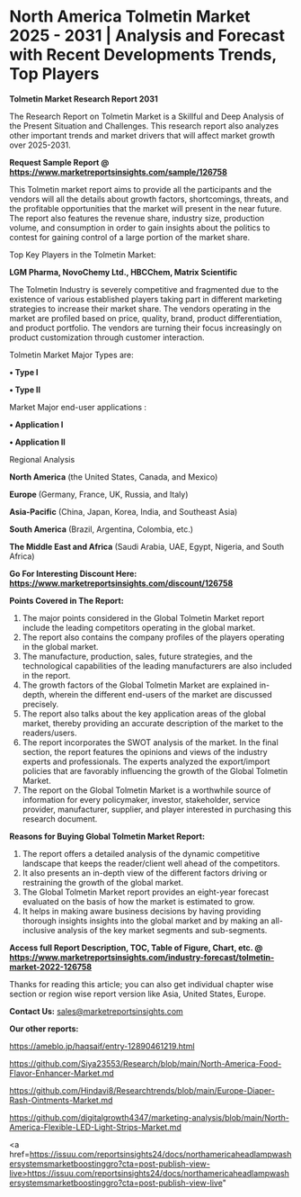 # North America Tolmetin Market 2025 - 2031 | Analysis and Forecast with Recent Developments Trends, Top Players

<strong>Tolmetin Market Research Report 2031</strong>

The Research Report on Tolmetin Market is a Skillful and Deep Analysis of the Present Situation and Challenges. This research report also analyzes other important trends and market drivers that will affect market growth over 2025-2031.

<strong>Request Sample Report @ <a href=https://www.marketreportsinsights.com/sample/126758>https://www.marketreportsinsights.com/sample/126758</a></strong>

This Tolmetin market report aims to provide all the participants and the vendors will all the details about growth factors, shortcomings, threats, and the profitable opportunities that the market will present in the near future. The report also features the revenue share, industry size, production volume, and consumption in order to gain insights about the politics to contest for gaining control of a large portion of the market share.

Top Key Players in the Tolmetin Market:

<strong>LGM Pharma, NovoChemy Ltd., HBCChem, Matrix Scientific</strong>

The Tolmetin Industry is severely competitive and fragmented due to the existence of various established players taking part in different marketing strategies to increase their market share. The vendors operating in the market are profiled based on price, quality, brand, product differentiation, and product portfolio. The vendors are turning their focus increasingly on product customization through customer interaction.

Tolmetin Market Major Types are:

<strong>• Type I

• Type II</strong>

Market Major end-user applications :

<strong>• Application I

• Application II</strong>

Regional Analysis

</u><strong><b>North America</b></strong> (the United States, Canada, and Mexico)

<strong><b>Europe </b></strong>(Germany, France, UK, Russia, and Italy)

<strong><b>Asia-Pacific</b></strong> (China, Japan, Korea, India, and Southeast Asia)

<strong><b>South America</b></strong> (Brazil, Argentina, Colombia, etc.)

<strong><b>The Middle East and Africa</b></strong> (Saudi Arabia, UAE, Egypt, Nigeria, and South Africa)

<strong>Go For Interesting Discount Here: <a href=https://www.marketreportsinsights.com/discount/126758>https://www.marketreportsinsights.com/discount/126758</a></strong>

<strong>Points Covered in The Report:</strong>
<ol>
  <li>The major points considered in the Global Tolmetin Market report include the leading competitors operating in the global market.</li>
  <li>The report also contains the company profiles of the players operating in the global market.</li>
  <li>The manufacture, production, sales, future strategies, and the technological capabilities of the leading manufacturers are also included in the report.</li>
  <li>The growth factors of the Global Tolmetin Market are explained in-depth, wherein the different end-users of the market are discussed precisely.</li>
  <li>The report also talks about the key application areas of the global market, thereby providing an accurate description of the market to the readers/users.</li>
  <li>The report incorporates the SWOT analysis of the market. In the final section, the report features the opinions and views of the industry experts and professionals. The experts analyzed the export/import policies that are favorably influencing the growth of the Global Tolmetin Market.</li>
  <li>The report on the Global Tolmetin Market is a worthwhile source of information for every policymaker, investor, stakeholder, service provider, manufacturer, supplier, and player interested in purchasing this research document.</li>
</ol>
<strong>Reasons for Buying Global Tolmetin Market Report:</strong>

<ol>
  <li>The report offers a detailed analysis of the dynamic competitive landscape that keeps the reader/client well ahead of the competitors.</li>
  <li>It also presents an in-depth view of the different factors driving or restraining the growth of the global market.</li>
  <li>The Global Tolmetin Market report provides an eight-year forecast evaluated on the basis of how the market is estimated to grow.</li>
  <li>It helps in making aware business decisions by having providing thorough insights insights into the global market and by making an all-inclusive analysis of the key market segments and sub-segments.</li>
</ol>
<strong>Access full Report Description, TOC, Table of Figure, Chart, etc. @ <a href=https://www.marketreportsinsights.com/industry-forecast/tolmetin-market-2022-126758>https://www.marketreportsinsights.com/industry-forecast/tolmetin-market-2022-126758</a></strong>


Thanks for reading this article; you can also get individual chapter wise section or region wise report version like Asia, United States, Europe.

<strong>Contact Us:</strong>
sales@marketreportsinsights.com

<strong>Our other reports:</strong>

<a href=https://ameblo.jp/haqsaif/entry-12890461219.html>https://ameblo.jp/haqsaif/entry-12890461219.html</a>

<a href=https://github.com/Siya23553/Research/blob/main/North-America-Food-Flavor-Enhancer-Market.md>https://github.com/Siya23553/Research/blob/main/North-America-Food-Flavor-Enhancer-Market.md</a>

<a href=https://github.com/Hindavi8/Researchtrends/blob/main/Europe-Diaper-Rash-Ointments-Market.md>https://github.com/Hindavi8/Researchtrends/blob/main/Europe-Diaper-Rash-Ointments-Market.md</a>

<a href=https://github.com/digitalgrowth4347/marketing-analysis/blob/main/North-America-Flexible-LED-Light-Strips-Market.md>https://github.com/digitalgrowth4347/marketing-analysis/blob/main/North-America-Flexible-LED-Light-Strips-Market.md</a>

<a href=https://issuu.com/reportsinsights24/docs/northamericaheadlampwashersystemsmarketboostinggro?cta=post-publish-view-live>https://issuu.com/reportsinsights24/docs/northamericaheadlampwashersystemsmarketboostinggro?cta=post-publish-view-live</a>"
